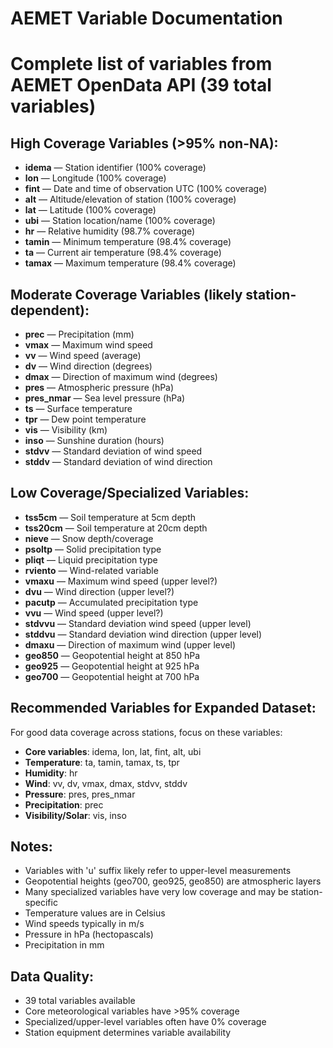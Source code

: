 # AEMET Variable Documentation
# Complete list of variables from AEMET OpenData API (39 total variables)

## High Coverage Variables (>95% non-NA):
- **idema** — Station identifier (100% coverage)
- **lon** — Longitude (100% coverage)
- **fint** — Date and time of observation UTC (100% coverage)
- **alt** — Altitude/elevation of station (100% coverage)
- **lat** — Latitude (100% coverage)
- **ubi** — Station location/name (100% coverage)
- **hr** — Relative humidity (98.7% coverage)
- **tamin** — Minimum temperature (98.4% coverage)
- **ta** — Current air temperature (98.4% coverage)
- **tamax** — Maximum temperature (98.4% coverage)

## Moderate Coverage Variables (likely station-dependent):
- **prec** — Precipitation (mm)
- **vmax** — Maximum wind speed
- **vv** — Wind speed (average)
- **dv** — Wind direction (degrees)
- **dmax** — Direction of maximum wind (degrees)
- **pres** — Atmospheric pressure (hPa)
- **pres_nmar** — Sea level pressure (hPa)
- **ts** — Surface temperature
- **tpr** — Dew point temperature
- **vis** — Visibility (km)
- **inso** — Sunshine duration (hours)
- **stdvv** — Standard deviation of wind speed
- **stddv** — Standard deviation of wind direction

## Low Coverage/Specialized Variables:
- **tss5cm** — Soil temperature at 5cm depth
- **tss20cm** — Soil temperature at 20cm depth
- **nieve** — Snow depth/coverage
- **psoltp** — Solid precipitation type
- **pliqt** — Liquid precipitation type
- **rviento** — Wind-related variable
- **vmaxu** — Maximum wind speed (upper level?)
- **dvu** — Wind direction (upper level?)
- **pacutp** — Accumulated precipitation type
- **vvu** — Wind speed (upper level?)
- **stdvvu** — Standard deviation wind speed (upper level)
- **stddvu** — Standard deviation wind direction (upper level)
- **dmaxu** — Direction of maximum wind (upper level)
- **geo850** — Geopotential height at 850 hPa
- **geo925** — Geopotential height at 925 hPa
- **geo700** — Geopotential height at 700 hPa

## Recommended Variables for Expanded Dataset:
For good data coverage across stations, focus on these variables:
- **Core variables**: idema, lon, lat, fint, alt, ubi
- **Temperature**: ta, tamin, tamax, ts, tpr
- **Humidity**: hr
- **Wind**: vv, dv, vmax, dmax, stdvv, stddv
- **Pressure**: pres, pres_nmar
- **Precipitation**: prec
- **Visibility/Solar**: vis, inso

## Notes:
- Variables with 'u' suffix likely refer to upper-level measurements
- Geopotential heights (geo700, geo925, geo850) are atmospheric layers
- Many specialized variables have very low coverage and may be station-specific
- Temperature values are in Celsius
- Wind speeds typically in m/s
- Pressure in hPa (hectopascals)
- Precipitation in mm

## Data Quality:
- 39 total variables available
- Core meteorological variables have >95% coverage
- Specialized/upper-level variables often have 0% coverage
- Station equipment determines variable availability
